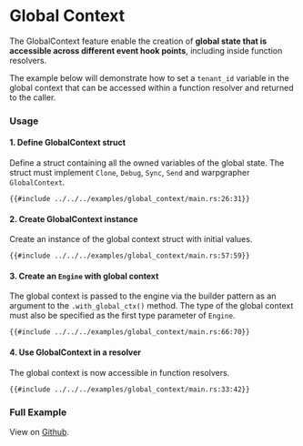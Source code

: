 # Global Context

The GlobalContext feature enable the creation of **global state that is accessible across different event hook points**, including inside function resolvers.

The example below will demonstrate how to set a `tenant_id` variable in the global context that can be accessed within a function resolver and returned to the caller. 

### Usage

#### 1. Define GlobalContext struct

Define a struct containing all the owned variables of the global state. The struct must implement `Clone`, `Debug`, `Sync`, `Send` and warpgrapher `GlobalContext`. 

```rust,no_run,noplayground
{{#include ../../../examples/global_context/main.rs:26:31}}
```

#### 2. Create GlobalContext instance

Create an instance of the global context struct with initial values. 

```rust,no_run,noplayground
{{#include ../../../examples/global_context/main.rs:57:59}}
```

#### 3. Create an `Engine` with global context

The global context is passed to the engine via the builder pattern as an argument to the `.with_global_ctx()` method. The type of the global context must also be specified as the first type parameter of `Engine`. 

```rust,no_run,noplayground
{{#include ../../../examples/global_context/main.rs:66:70}}
```

#### 4. Use GlobalContext in a resolver

The global context is now accessible in function resolvers.

```rust,no_run,noplayground
{{#include ../../../examples/global_context/main.rs:33:42}}
```

### Full Example

View on [Github](https://github.com/warpforge/warpgrapher/blob/v0.4.0/examples/global_context/main.rs).
